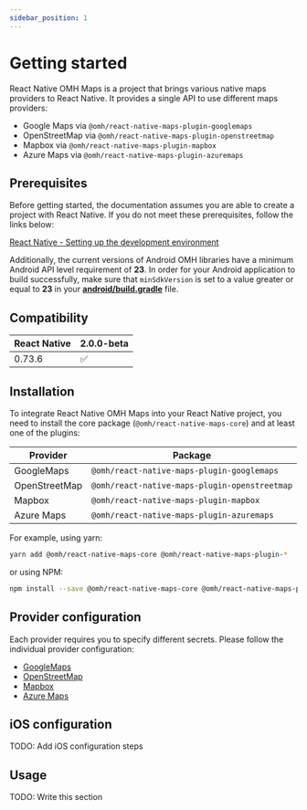 ```yaml
---
sidebar_position: 1
---
```


# Getting started

React Native OMH Maps is a project that brings various native maps providers to React Native. It provides a single API to use different maps providers:

- Google Maps via `@omh/react-native-maps-plugin-googlemaps`
- OpenStreetMap via `@omh/react-native-maps-plugin-openstreetmap`
- Mapbox via `@omh/react-native-maps-plugin-mapbox`
- Azure Maps via `@omh/react-native-maps-plugin-azuremaps`

## Prerequisites

Before getting started, the documentation assumes you are able to create a project with React Native. If you do not meet these prerequisites, follow the links below:

[React Native - Setting up the development environment](https://reactnative.dev/docs/environment-setup)

Additionally, the current versions of Android OMH libraries have a minimum Android API level requirement of **23**. In order for your Android application to build successfully, make sure that `minSdkVersion` is set to a value greater or equal to **23** in your [**android/build.gradle**](https://github.com/openmobilehub/react-native-omh-maps/blob/main/apps/sample-app/android/build.gradle#L4) file.

## Compatibility

| React Native | 2.0.0-beta |
| ------------ | ---------- |
| 0.73.6       | ✅         |

## Installation

To integrate React Native OMH Maps into your React Native project, you need to install the core package (`@omh/react-native-maps-core`) and at least one of the plugins:

| Provider      | Package                                       |
| ------------- | --------------------------------------------- |
| GoogleMaps    | `@omh/react-native-maps-plugin-googlemaps`    |
| OpenStreetMap | `@omh/react-native-maps-plugin-openstreetmap` |
| Mapbox        | `@omh/react-native-maps-plugin-mapbox`        |
| Azure Maps    | `@omh/react-native-maps-plugin-azuremaps`     |

For example, using yarn:

```bash
yarn add @omh/react-native-maps-core @omh/react-native-maps-plugin-*
```

or using NPM:

```bash
npm install --save @omh/react-native-maps-core @omh/react-native-maps-plugin-*
```

## Provider configuration

Each provider requires you to specify different secrets. Please follow the individual provider configuration:

- [GoogleMaps](https://legendary-broccoli-93ze846.pages.github.io/docs/googlemaps#configuration)
- [OpenStreetMap](https://legendary-broccoli-93ze846.pages.github.io/docs/facebook#configuration)
- [Mapbox](https://legendary-broccoli-93ze846.pages.github.io/docs/microsoft#configuration)
- [Azure Maps](https://legendary-broccoli-93ze846.pages.github.io/docs/dropbox#configuration)

## iOS configuration

TODO: Add iOS configuration steps

## Usage

TODO: Write this section

